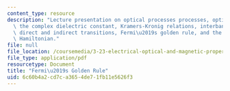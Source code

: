 ```yaml
---
content_type: resource
description: "Lecture presentation on optical processes processes, optical materials,\
  \ the complex dielectric constant, Kramers-Kronig relations, interband absorption,\
  \ direct and indirect transitions, Fermi\u2019s golden rule, and the perturbing\
  \ Hamiltonian."
file: null
file_location: /coursemedia/3-23-electrical-optical-and-magnetic-properties-of-materials-fall-2007/6c60b4a2cd7ca3654de71fb11e5626f3_lec23.pdf
file_type: application/pdf
resourcetype: Document
title: "Fermi\u2019s Golden Rule"
uid: 6c60b4a2-cd7c-a365-4de7-1fb11e5626f3
---
```

